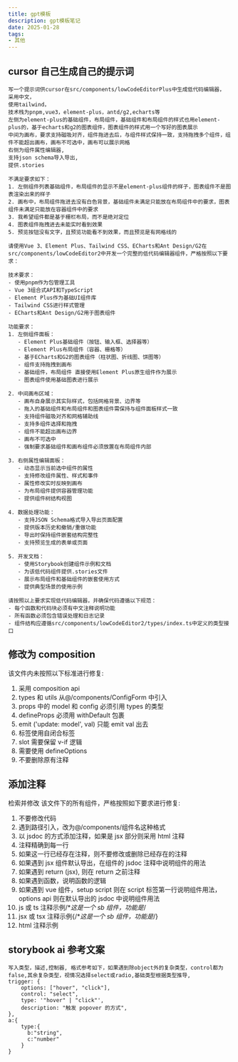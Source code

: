 ```yaml
---
title: gpt模板
description: gpt模板笔记
date: 2025-01-28
tags:
- 其他
---
```

## cursor 自己生成自己的提示词
```
写一个提示词供cursor在src/components/lowCodeEditorPlus中生成低代码编辑器，
采用中文，
使用tailwind，
技术栈为pnpm,vue3，element-plus，antd/g2,echarts等
左侧为element-plus的基础组件，布局组件，基础组件和布局组件的样式也用element-plus的，基于echarts和g2的图表组件，图表组件的样式用一个写好的图表展示
中间为画布，要求支持磁吸对齐，组件拖进去后，与组件样式保持一致，支持拖拽多个组件，组件不能超出画布，画布不可选中，画布可以展示网格
右侧为组件属性编辑器,
支持json schema导入导出,
提供.stories
```
```
不满足要求如下： 
1. 左侧组件列表基础组件，布局组件的显示不是element-plus组件的样子，图表组件不是图表渲染出来的样子
2. 画布中，布局组件拖进去没有白色背景，基础组件未满足只能放在布局组件中的要求，图表组件未满足只能放在容器组件中的要求
3. 我希望组件都是基于栅栏布局，而不是绝对定位
4. 图表组件拖拽进去未能实时看到效果
5. 预览按钮没有文字，且预览功能看不到效果，而且预览是有网格线的
```

```
请使用Vue 3、Element Plus、Tailwind CSS、ECharts和Ant Design/G2在src/components/lowCodeEditor2中开发一个完整的低代码编辑器组件，严格按照以下要求：

技术要求：
- 使用pnpm作为包管理工具
- Vue 3组合式API和TypeScript
- Element Plus作为基础UI组件库
- Tailwind CSS进行样式管理
- ECharts和Ant Design/G2用于图表组件

功能要求：
1. 左侧组件面板：
   - Element Plus基础组件（按钮、输入框、选择器等）
   - Element Plus布局组件（容器、栅格等）
   - 基于ECharts和G2的图表组件（柱状图、折线图、饼图等）
   - 组件支持拖拽到画布
   - 基础组件，布局组件 直接使用Element Plus原生组件作为展示
   - 图表组件使用基础图表进行展示

2. 中间画布区域：
   - 画布自身展示其实际样式，包括网格背景、边界等
   - 拖入的基础组件和布局组件和图表组件需保持与组件面板样式一致
   - 支持组件磁吸对齐和网格辅助线
   - 支持多组件选择和拖拽
   - 组件不能超出画布边界
   - 画布不可选中
   - 强制要求基础组件和画布组件必须放置在布局组件内部

3. 右侧属性编辑面板：
   - 动态显示当前选中组件的属性
   - 支持修改组件属性、样式和事件
   - 属性修改实时反映到画布
   - 为布局组件提供容器管理功能
   - 提供组件树结构视图

4. 数据处理功能：
   - 支持JSON Schema格式导入导出页面配置
   - 提供版本历史和撤销/重做功能
   - 导出时保持组件嵌套结构完整性
   - 支持预览生成的表单或页面

5. 开发文档：
   - 使用Storybook创建组件示例和文档
   - 为该低代码组件提供.stories文件
   - 展示布局组件和基础组件的嵌套使用方式
   - 提供典型场景的使用示例

请按照以上要求实现低代码编辑器，并确保代码遵循以下规范：
- 每个函数和代码块必须有中文注释说明功能
- 所有函数必须包含错误处理和日志记录
- 组件结构应遵循src/components/lowCodeEditor2/types/index.ts中定义的类型接口
```
## 修改为 composition
该文件内未按照以下标准进行修复:
1. 采用 composition api
2. types 和 utils 从@/components/ConfigForm 中引入
3. props 中的 model 和 config 必须引用 types 的类型
4. defineProps 必须用 withDefault 包裹
5. emit ('update: model', val) 只能 emit val 出去
6. 标签使用自闭合标签
7. slot 需要保留 v-if 逻辑
8. 需要使用 defineOptions
9. 不要删除原有注释

## 添加注释
检索并修改 该文件下的所有组件，严格按照如下要求进行修复:
1. 不要修改代码
2. 遇到路径引入，改为@/components/组件名这种格式
3. 以 jsdoc 的方式添加注释，如果是 jsx 部分则采用 html 注释
4. 注释精确到每一行
5. 如果这一行已经存在注释，则不要修改或删除已经存在的注释
6. 如果遇到 jsx 组件默认导出，在组件的 jsdoc 注释中说明组件的用法
7. 如果遇到 return (jsx), 则在 return 之前注释
8. 如果遇到函数，说明函数的逻辑
9. 如果遇到 vue 组件，setup script 则在 script 标签第一行说明组件用法，options api 则在默认导出的 jsdoc 中说明组件用法
10. js 或 ts 注释示例/**这是一个 sb 组件，功能是*/
11. jsx 或 tsx 注释示例{/**这是一个 sb 组件，功能是*/}
12. html 注释示例<!-- 日历组件 -->
## storybook ai 参考文案
```text
写入类型，描述,控制器, 格式参考如下，如果遇到除object外的复杂类型，control都为false,其余复杂类型，视情况选择select或radio,基础类型根据类型推导,
trigger: {
	options: ["hover", "click"],
	control: "select",
	type: '"hover" | "click"',
	description: "触发 popover 的方式",
},
a:{
	type:{
	  b:"string",
	  c:"number"
	}
}
```
